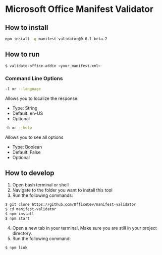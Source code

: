 # Microsoft Office Manifest Validator

## How to install
```bash
npm install -g manifest-validator@0.0.1-beta.2
```

## How to run
```bash
$ validate-office-addin <your_manifest.xml>
```

### Command Line Options
```bash
-l or --language
```
Allows you to localize the response.
* Type: String
* Default: en-US
* Optional

```bash
-h or --help
```
Allows you to see all options
* Type: Boolean
* Default: False
* Optional

## How to develop
1. Open bash terminal or shell
2. Navigate to the folder you want to install this tool
3. Run the following commands:

```bash
$ git clone https://github.com/OfficeDev/manifest-validator
$ cd manifest-validator
$ npm install
$ npm start
```

4. Open a new tab in your terminal. Make sure you are still in your project directory.
5. Run the following command:

```bash
$ npm link
```
